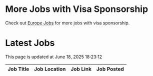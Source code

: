 # More Jobs with Visa Sponsorship

Check out [Europe Jobs](https://github.com/sureshparimi/europejobs#latest-jobs) for more jobs with visa sponsorship.

# Latest Jobs

This page is updated at June 18, 2025 18:23:12

| Job Title | Job Location | Job Link | Job Posted |
| --- | --- | --- | --- |
